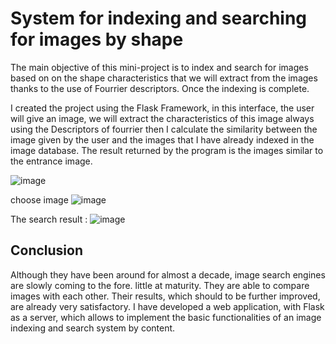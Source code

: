 # System for indexing and searching for images by shape

The main objective of this mini-project is to index and search for images based on
on the shape characteristics that we will extract from the images thanks to the use of
Fourrier descriptors. Once the indexing is complete.

I created the project using the Flask Framework, in this interface, the user will give an image, we
will extract the characteristics of this image always using the Descriptors
of fourrier then I calculate the similarity between the image given by the user and the images
that I have already indexed in the image database. The result returned by the program is the
images similar to the entrance image.

![image](https://user-images.githubusercontent.com/64175026/148092099-064d5c09-367e-4144-9e26-6505141982ea.png)

choose image
![image](https://user-images.githubusercontent.com/64175026/148092606-ef17f54d-41de-4b77-b699-d0e94fd33876.png)


The search result :
![image](https://user-images.githubusercontent.com/64175026/148092925-30e60020-a08e-4c99-8d62-0b65676853a5.png)


## Conclusion

Although they have been around for almost a decade, image search engines are slowly coming to the fore.
little at maturity. They are able to compare images with each other. Their results, which should to be further improved, are already very satisfactory.
I have developed a web application, with Flask as a server, which allows to implement the basic functionalities of an image indexing and search system by content.
